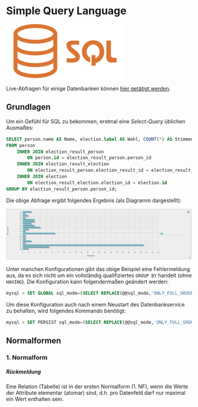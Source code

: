 # Simple Query Language

![sql-logo](/docs/img/Sql_data_base_with_logo.png)

Live-Abfragen für einige Datenbanken können [hier getätigt werden](https://it.treptowkolleg.de/?page=docs-sql).

## Grundlagen

Um ein Gefühl für SQL zu bekommen, erstmal eine *Select-Query* üblichen Ausmaßes:
`````sql
SELECT person.name AS Name, election.label AS Wahl, COUNT(*) AS Stimmen
FROM person
    INNER JOIN election_result_person
        ON person.id = election_result_person.person_id
    INNER JOIN election_result_election
        ON election_result_person.election_result_id = election_result_election.election_result_id
    INNER JOIN election
        ON election_result_election.election_id = election.id
GROUP BY election_result_person.person_id;
`````

Die obige Abfrage ergibt folgendes Ergebnis (als Diagramm dargestellt):

![Diagramm](/docs/img/diagramm.jpg)

Unter manchen Konfigurationen gibt das obige Beispiel eine Fehlermeldung aus, da es
sich nicht um ein vollständig qualifiziertes ``GROUP BY`` handelt (ohne ``HAVING``). Die Konfiguration
kann folgendermaßen geändert werden:

````sql
mysql > SET GLOBAL sql_mode=(SELECT REPLACE(@@sql_mode,'ONLY_FULL_GROUP_BY',''));
````

Um diese Konfiguration auch nach einem Neustart des Datenbankservice zu behalten,
wird folgendes Kommando benötigt:

````sql
mysql > SET PERSIST sql_mode=(SELECT REPLACE(@@sql_mode,'ONLY_FULL_GROUP_BY',''));
````

## Normalformen

### 1. Normalform

<div class="p-notification--information">
    <div class="p-notification__content">
        <h5 class="p-notification__title">Rückmeldung</h5>
        <p class="p-notification__message">
            Eine Relation (Tabelle) ist in der ersten Normalform (1. NF), wenn die Werte der Attribute elementar (atomar) sind,
d.h. pro Datenfeld darf nur maximal ein Wert enthalten sein.
        </p>
    </div>
</div>

